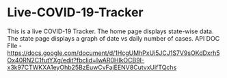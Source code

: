 # Live-COVID-19-Tracker
This is a live COVID-19 Tracker. The home page displays state-wise data. The state page displays a graph of date vs daily number of cases.
API DOC FIle - 
https://docs.google.com/document/d/1HcgUMhPxUi5JCJ1S7V9sOKdDxrh5Ox40RN2C1futYXg/edit?fbclid=IwAR0HlkOCB9I-x3k97CTWKXA1eyOhb25BzEuwCvFajEENV8CutvxUifTQchs
